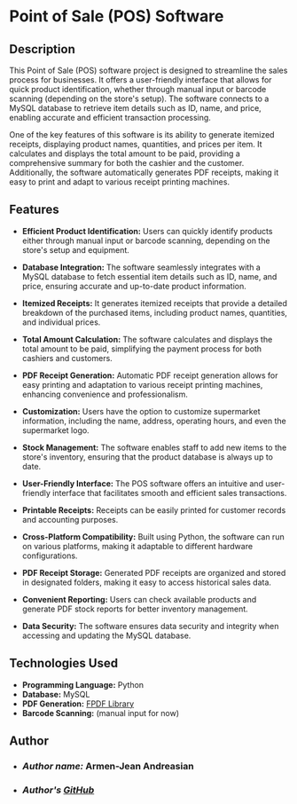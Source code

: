 # Point of Sale (POS) Software

## Description

This Point of Sale (POS) software project is designed to streamline the sales process for businesses. It offers a user-friendly interface that allows for quick product identification, whether through manual input or barcode scanning (depending on the store's setup). The software connects to a MySQL database to retrieve item details such as ID, name, and price, enabling accurate and efficient transaction processing.

One of the key features of this software is its ability to generate itemized receipts, displaying product names, quantities, and prices per item. It calculates and displays the total amount to be paid, providing a comprehensive summary for both the cashier and the customer. Additionally, the software automatically generates PDF receipts, making it easy to print and adapt to various receipt printing machines.

## Features
- **Efficient Product Identification:** Users can quickly identify products either through manual input or barcode scanning, depending on the store's setup and equipment.


- **Database Integration:** The software seamlessly integrates with a MySQL database to fetch essential item details such as ID, name, and price, ensuring accurate and up-to-date product information.


- **Itemized Receipts:** It generates itemized receipts that provide a detailed breakdown of the purchased items, including product names, quantities, and individual prices.


- **Total Amount Calculation:** The software calculates and displays the total amount to be paid, simplifying the payment process for both cashiers and customers.


- **PDF Receipt Generation:** Automatic PDF receipt generation allows for easy printing and adaptation to various receipt printing machines, enhancing convenience and professionalism.


- **Customization:** Users have the option to customize supermarket information, including the name, address, operating hours, and even the supermarket logo.


- **Stock Management:** The software enables staff to add new items to the store's inventory, ensuring that the product database is always up to date.


- **User-Friendly Interface:** The POS software offers an intuitive and user-friendly interface that facilitates smooth and efficient sales transactions.


- **Printable Receipts:** Receipts can be easily printed for customer records and accounting purposes.


- **Cross-Platform Compatibility:** Built using Python, the software can run on various platforms, making it adaptable to different hardware configurations.


- **PDF Receipt Storage:** Generated PDF receipts are organized and stored in designated folders, making it easy to access historical sales data.


- **Convenient Reporting:** Users can check available products and generate PDF stock reports for better inventory management.


- **Data Security:** The software ensures data security and integrity when accessing and updating the MySQL database.


## Technologies Used

- **Programming Language:** Python
- **Database:** MySQL
- **PDF Generation:** [FPDF Library](https://pyfpdf.readthedocs.io/en/latest/)
- **Barcode Scanning:** (manual input for now)

## Author
- ### *Author name:* Armen-Jean Andreasian
- ### *Author's* [*GitHub*](https://github.com/Armen-Jean-Andreasian)